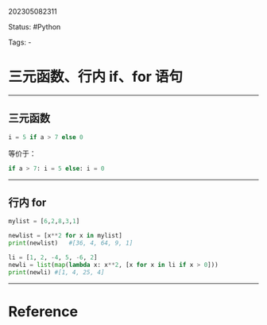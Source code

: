 202305082311

Status:  #Python 

Tags: -

# 三元函数、行内 if、for 语句
---
## 三元函数

```python
i = 5 if a > 7 else 0
```

等价于：

```python
if a > 7: i = 5 else: i = 0
```
---

## 行内 for

```python
mylist = [6,2,8,3,1]

newlist = [x**2 for x in mylist]
print(newlist)   #[36, 4, 64, 9, 1]
```

```python
li = [1, 2, -4, 5, -6, 2]
newli = list(map(lambda x: x**2, [x for x in li if x > 0]))
print(newli) #[1, 4, 25, 4]
```


---
# Reference